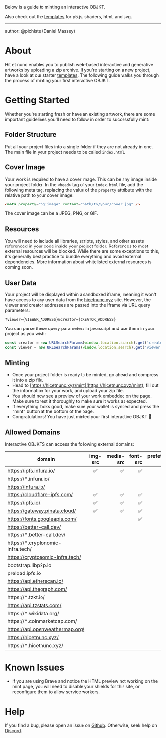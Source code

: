 Below is a guide to minting an interactive OBJKT.

Also check out the [templates](https://github.com/hicetnunc2000/hicetnunc/tree/develop/templates) for p5.js, shaders, html, and svg.


***

author: @pichiste (Daniel Massey)

# About

Hit et nunc enables you to publish web-based interactive and generative artworks by uploading a zip archive. If you're starting on a new project, have a look at our starter [templates](https://github.com/hicetnunc2000/hicetnunc/tree/main/templates). The following guide walks you through the process of minting your first interactive OBJKT.

# Getting Started

Whether you're starting fresh or have an existing artwork, there are some important guidelines you'll need to follow in order to successfully mint:

## Folder Structure

Put all your project files into a single folder if they are not already in one. The main file in your project needs to be called `index.html`.

## Cover Image

Your work is required to have a cover image. This can be any image inside your project folder. In the `<head>` tag of your `index.html` file, add the following meta tag, replacing the value of the `property` attribute with the relative path to your cover image:

```html
<meta property="og:image" content="path/to/your/cover.jpg" />
```

The cover image can be a JPEG, PNG, or GIF.

## Resources

You will need to include all libraries, scripts, styles, and other assets referenced in your code inside your project folder. References to most external resources will  be blocked. While there are some exceptions to this, it's generally best practice to bundle everything and avoid external dependencies. More information about whitelisted external resources is coming soon.

## User Data

Your project will be displayed within a sandboxed iframe, meaning it won't have access to any user data from the [hicetnunc.xyz](http://hicetnunc.xyz) site. However, the viewer and creator addresses are passed into the iframe via URL query parameters:

```
?viewer={VIEWER_ADDRESS}&creator={CREATOR_ADDRESS}
```

You can parse these query parameters in javascript and use them in your project as you wish:

```jsx
const creator = new URLSearchParams(window.location.search).get('creator')
const viewer = new URLSearchParams(window.location.search).get('viewer')
```

## Minting

- Once your project folder is ready to be minted, go ahead and compress it into a zip file.
- Head to [https://hicetnunc.xyz/mint](https://hicetnunc.xyz/mint), fill out the information for your work, and upload your zip file.
- You should now see a preview of your work embedded on the page. Make sure to test it thoroughly to make sure it works as expected.
- If everything looks good, make sure your wallet is synced and press the "mint" button at the bottom of the page.
- Congratulations! You have just minted your first interactive OBJKT 🎉

## Allowed Domains
Interactive OBJKTS can access the following external domains:

| domain        | img-src | media-src | font-src | prefetch-src | connect-src |
| ------------- |:-------------:| -----:| -----:| -----:| -----:|
| https://ipfs.infura.io/ | ✅ | ✅ | ✅ | ✅ |
| https://*.infura.io/ | | | | ✅ |
| https://infura.io/ | | | | ✅ |
| https://cloudflare-ipfs.com/ | ✅ | ✅ | ✅ | ✅ |
| https://ipfs.io/ | ✅ | ✅ | ✅ | ✅ |
| https://gateway.pinata.cloud/ | ✅ | ✅ | ✅ | ✅ |
| https://fonts.googleapis.com/ | | | ✅ | ✅ |
| https://better-call.dev/ | | | | | ✅ |
| https://*.better-call.dev/ | | | | | ✅ |
| https://*.cryptonomic-infra.tech/ | | | | | ✅ |
| https://cryptonomic-infra.tech/ | | | | | ✅ |
| bootstrap.libp2p.io | | | | | ✅ |
| preload.ipfs.io | | | | | ✅ |
| https://api.etherscan.io/ | | | | | ✅ |
| https://api.thegraph.com/ | | | | | ✅ |
| https://*.tzkt.io/ | | | | | ✅ |
| https://api.tzstats.com/ | | | | | ✅ |
| https://*.wikidata.org/ | | | | | ✅ |
| https://*.coinmarketcap.com/ | | | | | ✅ |
| https://api.openweathermap.org/ | | | | | ✅ |
| https://hicetnunc.xyz/ | | | | | ✅ |
| https://*.hicetnunc.xyz/ | | | | | ✅ |

# Known Issues

- If you are using Brave and notice the HTML preview not working on the mint page, you will need to disable your shields for this site, or reconfigure them to allow service workers.

# Help

If you find a bug, please open an issue on [Github](https://github.com/hicetnunc2000/hicetnunc/issues). Otherwise, seek help on [Discord](https://discord.com/invite/jKNy6PynPK).